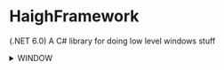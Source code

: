 # HaighFramework
(.NET 6.0) A C# library for doing low level windows stuff

<details><summary>WINDOW</summary>

#### Create and loop a window using the IWindow interface:
```
WindowSettings WindowSettings = new()
{
    Width = 800,
    Height = 600,
    Centre = true,
    Title = "Haighframework Tester",
};

IWindow window = new HaighWindow(windowSettings);

while (Window.Instance.IsOpen)
{
    window.ProcessEvents();
    
    //Game Loop Here
}
```

</details>

